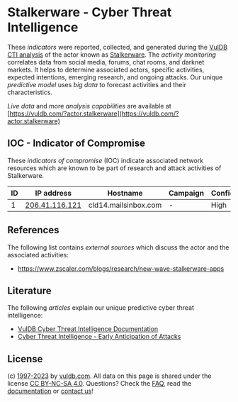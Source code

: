 # Stalkerware - Cyber Threat Intelligence

These _indicators_ were reported, collected, and generated during the [VulDB CTI analysis](https://vuldb.com/?kb.cti) of the actor known as [Stalkerware](https://vuldb.com/?actor.stalkerware). The _activity monitoring_ correlates data from social media, forums, chat rooms, and darknet markets. It helps to determine associated actors, specific activities, expected intentions, emerging research, and ongoing attacks. Our unique _predictive model_ uses _big data_ to forecast activities and their characteristics.

_Live data_ and more _analysis capabilities_ are available at [https://vuldb.com/?actor.stalkerware](https://vuldb.com/?actor.stalkerware)

## IOC - Indicator of Compromise

These _indicators of compromise_ (IOC) indicate associated network resources which are known to be part of research and attack activities of Stalkerware.

ID | IP address | Hostname | Campaign | Confidence
-- | ---------- | -------- | -------- | ----------
1 | [206.41.116.121](https://vuldb.com/?ip.206.41.116.121) | cld14.mailsinbox.com | - | High

## References

The following list contains _external sources_ which discuss the actor and the associated activities:

* https://www.zscaler.com/blogs/research/new-wave-stalkerware-apps

## Literature

The following _articles_ explain our unique predictive cyber threat intelligence:

* [VulDB Cyber Threat Intelligence Documentation](https://vuldb.com/?kb.cti)
* [Cyber Threat Intelligence - Early Anticipation of Attacks](https://www.scip.ch/en/?labs.20201022)

## License

(c) [1997-2023](https://vuldb.com/?kb.changelog) by [vuldb.com](https://vuldb.com/?kb.about). All data on this page is shared under the license [CC BY-NC-SA 4.0](https://creativecommons.org/licenses/by-nc-sa/4.0/). Questions? Check the [FAQ](https://vuldb.com/?kb.faq), read the [documentation](https://vuldb.com/?kb) or [contact us](https://vuldb.com/?contact)!
